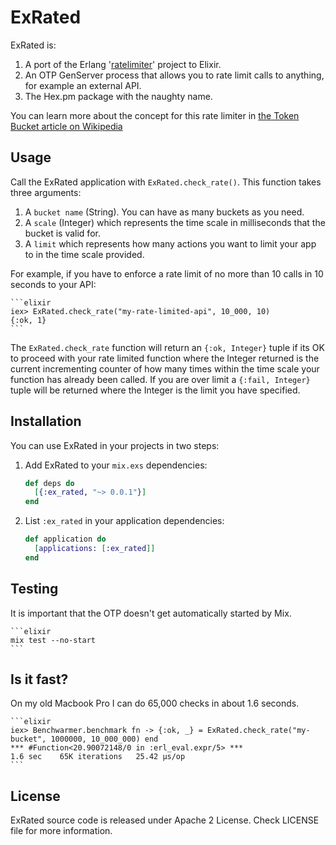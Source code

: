 # ExRated

ExRated is:

1. A port of the Erlang '[ratelimiter](https://github.com/Gromina/raterlimiter)' project to Elixir.
2. An OTP GenServer process that allows you to rate limit calls to anything, for example an external API.
3. The Hex.pm package with the naughty name.

You can learn more about the concept for this rate limiter in [ the Token Bucket article on Wikipedia](http://en.wikipedia.org/wiki/Token_bucket)


## Usage

Call the ExRated application with `ExRated.check_rate()`.  This function takes three arguments:

1. A `bucket name` (String).  You can have as many buckets as you need.
2. A `scale` (Integer) which represents the time scale in milliseconds that the bucket is valid for.
3. A `limit` which represents how many actions you want to limit your app to in the time scale provided.

For example, if you have to enforce a rate limit of no more than 10 calls in 10 seconds to your API:

	```elixir
	iex> ExRated.check_rate("my-rate-limited-api", 10_000, 10)
	{:ok, 1}
	```

The `ExRated.check_rate` function will return an `{:ok, Integer}` tuple if its OK to proceed with your rate limited function where the Integer returned is the current incrementing counter of how many times within the time scale your function has already been called.  If you are over limit a `{:fail, Integer}` tuple will be returned where the Integer is the limit you have specified.

## Installation

You can use ExRated in your projects in two steps:

1. Add ExRated to your `mix.exs` dependencies:

    ```elixir
    def deps do
      [{:ex_rated, "~> 0.0.1"}]
    end
    ```

2. List `:ex_rated` in your application dependencies:

    ```elixir
    def application do
      [applications: [:ex_rated]]
    end
    ```

## Testing

It is important that the OTP doesn't get automatically started by Mix.

    ```elixir
    mix test --no-start
    ```

## Is it fast?

On my old Macbook Pro I can do 65,000 checks in about 1.6 seconds.

    ```elixir
    iex> Benchwarmer.benchmark fn -> {:ok, _} = ExRated.check_rate("my-bucket", 1000000, 10_000_000) end
    *** #Function<20.90072148/0 in :erl_eval.expr/5> ***
    1.6 sec    65K iterations   25.42 μs/op
    ```

## License

ExRated source code is released under Apache 2 License.
Check LICENSE file for more information.
